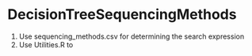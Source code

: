 # DecisionTreeSequencingMethods

1) Use sequencing_methods.csv for determining the search expression
2) Use Utilities.R to 
